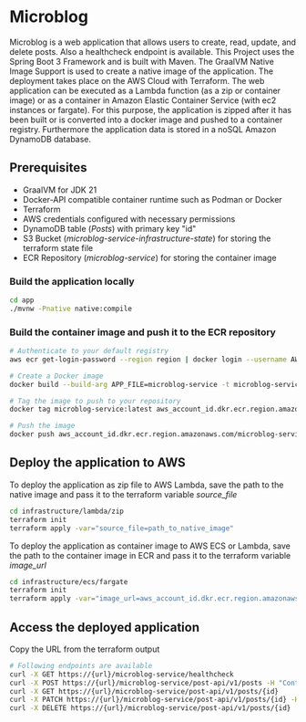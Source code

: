 # Microblog

Microblog is a web application that allows users to create, read, update, and delete posts. Also a healthcheck endpoint
is available. This Project uses the Spring Boot 3 Framework and is built with Maven. The GraalVM Native Image Support
is used to create a native image of the application. The deployment takes place on the AWS Cloud with Terraform. The web
application can be executed as a Lambda function (as a zip or container image) or as a container in Amazon Elastic
Container Service (with ec2 instances or fargate). For this purpose, the application is zipped after it has been built
or is converted into a docker image and pushed to a container registry. Furthermore the application data is stored in a
noSQL Amazon DynamoDB database.

## Prerequisites

- GraalVM for JDK 21
- Docker-API compatible container runtime such as Podman or Docker
- Terraform
- AWS credentials configured with necessary permissions
- DynamoDB table (*Posts*) with primary key "id"
- S3 Bucket (*microblog-service-infrastructure-state*) for storing the terraform state file
- ECR Repository (*microblog-service*) for storing the container image

### Build the application locally

```bash
cd app
./mvnw -Pnative native:compile
```

### Build the container image and push it to the ECR repository

```bash
# Authenticate to your default registry
aws ecr get-login-password --region region | docker login --username AWS --password-stdin aws_account_id.dkr.ecr.eu-central-1.amazonaws.com

# Create a Docker image
docker build --build-arg APP_FILE=microblog-service -t microblog-service:latest .

# Tag the image to push to your repository
docker tag microblog-service:latest aws_account_id.dkr.ecr.region.amazonaws.com/microblog-service:latest

# Push the image
docker push aws_account_id.dkr.ecr.region.amazonaws.com/microblog-service:latest
```

## Deploy the application to AWS

To deploy the application as zip file to AWS Lambda, save the path to the native image and pass it to the terraform
variable *source_file*

```bash
cd infrastructure/lambda/zip
terraform init
terraform apply -var="source_file=path_to_native_image"
```

To deploy the application as container image to AWS ECS or Lambda, save the path to the container image in ECR and
pass it to
the
terraform
variable *image_url*

```bash
cd infrastructure/ecs/fargate
terraform init
terraform apply -var="image_url=aws_account_id.dkr.ecr.region.amazonaws.com/microblog-service:latest" 
```

## Access the deployed application

Copy the URL from the terraform output

```bash
# Following endpoints are available
curl -X GET https://{url}/microblog-service/healthcheck
curl -X POST https://{url}/microblog-service/post-api/v1/posts -H "Content-Type: application/json" -d '{"title":"My first post","content":"Hello World", "status":"IN_PROGRESS"}'
curl -X GET https://{url}/microblog-service/post-api/v1/posts/{id}
curl -X PATCH https://{url}/microblog-service/post-api/v1/posts/{id} -H "Content-Type: application/json" -d '{"status":"PUBLISHED"}'
curl -X DELETE https://{url}/microblog-service/post-api/v1/posts/{id}
```
